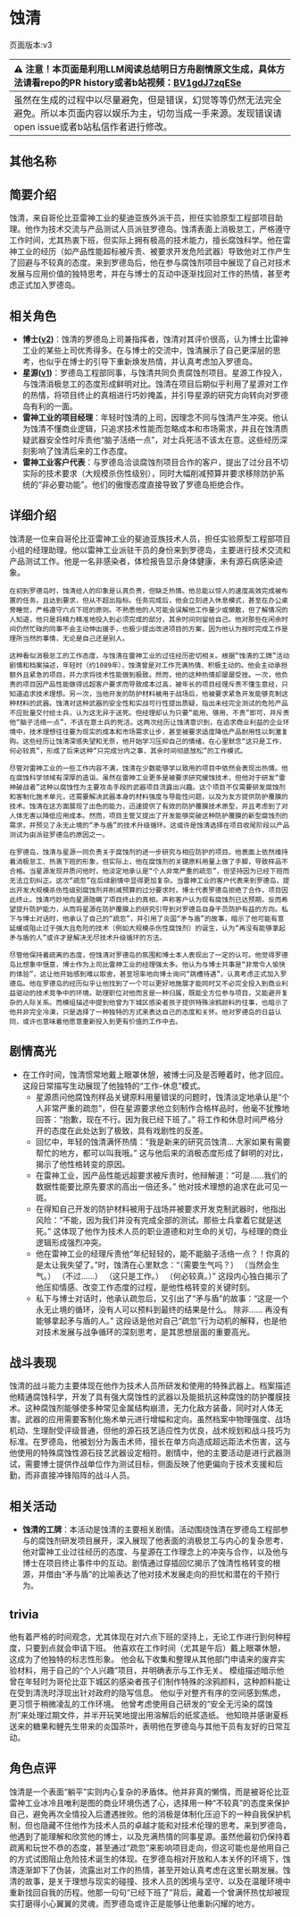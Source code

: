 # 蚀清
页面版本:v3
 

| :warning: 注意！本页面是利用LLM阅读总结明日方舟剧情原文生成，具体方法请看repo的PR history或者b站视频：[BV1gdJ7zqESe](https://www.bilibili.com/video/BV1gdJ7zqESe/)         |
|:----------------------------|
| 虽然在生成的过程中以尽量避免，但是错误，幻觉等等仍然无法完全避免。所以本页面内容以娱乐为主，切勿当成一手来源。发现错误请open issue或者b站私信作者进行修改。|



## 其他名称

## 简要介绍
蚀清，来自哥伦比亚雷神工业的斐迪亚族外派干员，担任实验原型工程部项目助理。他作为技术交流与产品测试人员派驻罗德岛。蚀清表面上消极怠工，严格遵守工作时间，尤其热衷下班，但实际上拥有极高的技术能力，擅长腐蚀科学。他在雷神工业的经历（如产品性能超标被斥责、被要求开发危险武器）导致他对工作产生了回避与不较真的态度。来到罗德岛后，他在参与腐蚀剂项目中展现了自己对技术发展与应用价值的独特思考，并在与博士的互动中逐渐找回对工作的热情，甚至考虑正式加入罗德岛。
## 相关角色
-   **博士([v2](extended_char_bo_shi.md))**：蚀清的罗德岛上司兼指挥者，蚀清对其评价很高，认为博士比雷神工业的某些上司优秀得多。在与博士的交流中，蚀清展示了自己更深层的思考，也似乎在博士的引导下重新焕发热情，并认真考虑加入罗德岛。
-   **星源([v1](../chars/char_135_halo.md))**：罗德岛工程部同事，与蚀清共同负责腐蚀剂项目。星源工作投入，与蚀清消极怠工的态度形成鲜明对比。蚀清在项目后期似乎利用了星源对工作的热情，将项目终止的真相进行巧妙掩盖，并引导星源的研究方向转向对罗德岛有利的一面。
-   **雷神工业的项目经理**：年轻时蚀清的上司，因理念不同与蚀清产生冲突。他认为蚀清不懂商业逻辑，只追求技术性能而忽略成本和市场需求，并且在蚀清质疑武器安全性时斥责他“脑子活络一点”，对士兵死活不该太在意。这些经历深刻影响了蚀清后来的工作态度。
-   **雷神工业客户代表**：与罗德岛洽谈腐蚀剂项目合作的客户，提出了过分且不切实际的技术要求（大规模杀伤性级别），同时大幅削减预算并要求移除防护系统的“非必要功能”。他们的傲慢态度直接导致了罗德岛拒绝合作。
## 详细介绍
蚀清是一位来自哥伦比亚雷神工业的斐迪亚族技术人员，担任实验原型工程部项目小组的经理助理。他以雷神工业派驻干员的身份来到罗德岛，主要进行技术交流和产品测试工作。他是一名非感染者，体检报告显示身体健康，未有源石病感染迹象。

    在初到罗德岛时，蚀清给人的印象是认真负责，但缺乏热情。他总能以惊人的速度高效完成被布置的任务，且达到要求，但从不超出指标。任务完成后，他会立刻进入休息模式，甚至在办公桌旁睡觉，严格遵守六点下班的原则。不熟悉他的人可能会误解他工作量少或懒散，但了解情况的人知道，他只是将精力精准地投入到必须完成的部分，其余时间则留给自己。他对那些在闲余时间仍然忙碌的同事不会主动伸出援手，也极少提出改进项目的方案，因为他认为按时完成工作是理所当然的事情，无论是自己还是别人。

    这种看似消极怠工的工作态度，与蚀清在雷神工业的过往经历密切相关。根据“蚀清的工牌”活动剧情和档案描述，年轻时（约1089年），蚀清曾是对工作充满热情、积极主动的。他会主动承担额外且紧急的项目，并力求将技术性能做到极致。然而，他的这种热情却屡屡受挫。一次，他负责的项目因产品性能做得远超客户要求而导致成本过高，被年长的项目经理斥责不懂生意经，只知道追求技术理想。另一次，当他开发的防护材料被用于战场后，他被要求紧急开发能够克制这种材料的武器。蚀清对这种武器的安全性和实战可行性提出质疑，指出未经完全测试的危险产品不应批量交付给士兵，认为这无异于送死。但经理却认为只要“能用、够用、不贵”即可，并斥责他“脑子活络一点”，不该在意士兵的死活。这两次经历让蚀清意识到，在追求商业利益的企业环境中，技术理想往往要为现实的成本和市场需求让步，甚至被要求适度降低产品耐用性以刺激复购。这些经历让蚀清深感失望和无奈，他开始学习压抑自己的情绪，在心里默念“这只是工作，何必较真”，形成了后来这种“只完成分内之事，其余时间彻底放松”的工作模式。

    尽管对雷神工业的一些工作内容不满，蚀清在少数能够学以致用的项目中依然会表现出热情。他在腐蚀科学领域有深厚的造诣，虽然在雷神工业更多是被要求研究缓蚀技术，但他对于研发“雷神破战者”这种以腐蚀性为主要攻击手段的武器项目流露出兴趣。这个项目不仅需要研发腐蚀剂和客制化施术单元，还需要解决武器本身的材料强度与导能性问题，以及为友方提供防护覆膜的技术。蚀清在这方面展现了出色的能力，迅速提供了有效的防护覆膜技术原型，并且考虑到了对人体无害以降低应用成本。然而，项目主管又提出了开发能够突破这种防护覆膜的新型腐蚀剂的需求，并预见了永无止境的“矛与盾”的技术升级循环。这或许是蚀清选择在项目收尾阶段以产品测试为由派驻罗德岛的原因之一。

    在罗德岛，蚀清与星源一同负责关于腐蚀剂的进一步研究与相应防护的项目。他表面上依然维持着消极怠工、热衷下班的形象，但实际上，他在腐蚀剂的关键原料用量上做了手脚，导致样品不合格。当星源发现并质问他时，他淡定地承认是“个人非常严重的疏忽”，但坚持因为已经下班而无法立刻纠正。这次“疏忽”在后续剧情中显得更加复杂。当雷神工业的客户代表来到罗德岛，提出开发大规模杀伤性级别腐蚀剂并削减预算的过分要求时，博士代表罗德岛拒绝了合作，项目因此终止。蚀清巧妙地向星源隐瞒了项目终止的真相，声称客户认为现有腐蚀剂已达预期，反而希望提升防护能力，从而将星源在防护覆膜上的研究引导到对罗德岛自身干员防护有益的方向。私下与博士对话时，他承认了自己的“疏忽”，并引用了炎国“矛与盾”的故事，暗示了他可能有意延缓或阻止过于强大且危险的技术（例如大规模杀伤性腐蚀剂）的诞生，认为“再没有能够拿起矛与盾的人”或许才是解决无尽技术升级循环的方法。

    尽管他保持着疏离的态度，但蚀清对罗德岛的氛围和博士本人表现出了一定的认可。他觉得罗德岛比想象中惬意，博士作为上司比雷神工业的经理强太多。他认为与博士共事是“非常令人愉快的体验”，这让他开始感到难以取舍，甚至坦率地向博士询问“跳槽待遇”，认真考虑正式加入罗德岛。他在罗德岛的经历似乎让他找到了一个可以更好地施展才能同时又不必完全投入到商业利益驱动的技术竞争中的环境。助理职位对他而言是一种归属，既能全方位参与项目，又能避开复杂的人际关系。而模组描述中提到他曾为下城区感染者孩子提供特殊涂鸦颜料的往事，也暗示了他并非完全冷漠，只是选择了一种独特的方式来表达自己的态度和关怀。他对罗德岛的日益认同，或许也意味着他愿意重新投入到更有价值的工作中去。
## 剧情高光
- 在工作时间，蚀清惯常地戴上眼罩休憩，被博士问及是否睡着时，他才回应。这段日常描写生动展现了他独特的“工作-休息”模式。
    - 星源质问他腐蚀剂样品关键原料用量错误的问题时，蚀清淡定地承认是“个人非常严重的疏忽”，但在星源要求他立刻制作合格样品时，他毫不犹豫地回答：“抱歉，现在不行。因为我已经下班了。” 将工作和休息时间严格分开的态度在此处达到了极致，具有戏剧性的反差。
    - 回忆中，年轻的蚀清满怀热情：“我是新来的研究员蚀清... 大家如果有需要帮忙的地方，都可以叫我哦。” 这与他后来的消极态度形成了鲜明的对比，揭示了他性格转变的原因。
    - 在雷神工业，因产品性能远超要求被斥责时，他辩解道：“可是......我们的数据性能要比原先要求的高出一倍还多。” 他对技术理想的追求在此可见一斑。
    - 在得知自己开发的防护材料被用于战场并被要求开发克制武器时，他指出风险：“不能，因为我们并没有完成全部的测试。那些士兵拿着它就是送死。” 这体现了他作为技术人员的职业道德和对生命的关切，与经理的商业逻辑形成强烈冲突。
    - 他在雷神工业的经理斥责他“年纪轻轻的，能不能脑子活络一点？！你真的是太让我失望了。”时，蚀清在心里默念：“（需要生气吗？） （当然会生气。） （不过......） （这只是工作。） （何必较真。）” 这段内心独白揭示了他压抑情感、改变工作态度的过程，是他性格转变的关键时刻。
    - 私下与博士对话时，他承认疏忽后，又引出了“矛与盾”的故事：“这是一个永无止境的循环，没有人可以预料到最终的结果是什么。 除非...... 再没有能够拿起矛与盾的人。” 这段话是他对自己“疏忽”行为动机的解释，也是他对技术发展与战争循环的深刻思考，是其思想层面的重要高光。
## 战斗表现
蚀清的战斗能力主要体现在他作为技术人员所研发和使用的特殊武器上。档案描述他精通腐蚀科学，开发了具有强大腐蚀性的武器以及能抵抗这种腐蚀的防护覆膜技术。这种腐蚀剂能够使多种常见金属结构崩溃，无力化敌方装备，同时对人体无害。武器的应用需要客制化施术单元进行增幅和定向。虽然档案中物理强度、战场机动、生理耐受评级普通，但他的源石技艺适应性为优良，战术规划和战斗技巧为标准。在罗德岛，他被划分为轰击术师，擅长在单方向造成超远距法术伤害，这与他使用的特殊腐蚀性源石技艺武器设定相符。剧情中，他的主要活动是进行武器测试，需要博士提供作战单位作为测试目标，侧面反映了他更偏向于技术支援和后勤，而非直接冲锋陷阵的战斗人员。
## 相关活动
-   **蚀清的工牌**：本活动是蚀清的主要相关剧情。活动围绕蚀清在罗德岛工程部参与的腐蚀剂研发项目展开，深入展现了他表面的消极怠工与内心的复杂思考、他对雷神工业过往经历的态度、与星源在工作理念上的冲突与合作，以及他与博士在项目终止事件中的互动。剧情通过穿插回忆揭示了蚀清性格转变的根源，并借由“矛与盾”的比喻表达了他对技术发展走向的担忧和潜在的干预行为。
## trivia
他有着严格的时间观念，尤其体现在对六点下班的坚持上，无论工作进行到何种程度，只要到点就会申请下班。
    他喜欢在工作时间（尤其是午后）戴上眼罩休憩，这成为了他独特的标志性形象。
    他会私下收集和整理从其他部门申请来的废弃实验材料，用于自己的“个人兴趣”项目，并明确表示与工作无关。
    模组描述暗示他曾在年轻时为哥伦比亚下城区的感染者孩子们制作特殊的涂鸦颜料，这种颜料能让在受到清洗时浮现出针对政府的隐写信息。
    他似乎对整齐有序的空间感到焦虑，更习惯于稍微凌乱的工作环境。
    他曾考虑使用自己研发的“安全无污染的腐蚀剂”来处理过期文件，并半开玩笑地提出用溶解后的纸浆造纸。
    他知晓并感谢夏栎送来的糖果和鲤先生带来的炎国茶叶，表明他在罗德岛与其他干员有友好的日常互动。
## 角色点评
蚀清是一个表面“躺平”实则内心复杂的矛盾体。他并非真的懒惰，而是被哥伦比亚雷神工业冰冷且唯利是图的商业环境伤透了心，选择用一种“不较真”的态度来保护自己，避免再次全情投入后遭遇挫败。他的消极是体制化压迫下的一种自我保护机制，但也隐藏不住他作为技术人员的卓越才能和对技术伦理的思考。来到罗德岛，他遇到了能理解和欣赏他的博士，以及充满热情的同事星源。虽然他最初仍保持着疏离和玩世不恭的态度，甚至通过“疏忽”来影响项目走向，但这可能也是他用自己的方式试图阻止危险技术诞生的体现。在罗德岛相对开放和人本关怀的环境下，蚀清逐渐卸下了伪装，流露出对工作的热情，甚至开始认真考虑在这里长期发展。蚀清的故事，是关于理想与现实的碰撞、技术人员的困境与坚守、以及在温暖环境中重新找回自我的历程。他那一句句“已经下班了”背后，藏着一个曾满怀热忱却被现实打磨得小心翼翼的灵魂，而罗德岛或许正是能够让他重新闪耀的地方。
